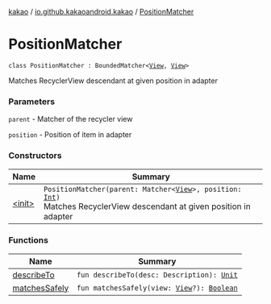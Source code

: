 [kakao](../../index.md) / [io.github.kakaoandroid.kakao](../index.md) / [PositionMatcher](./index.md)

# PositionMatcher

`class PositionMatcher : BoundedMatcher<`[`View`](https://developer.android.com/reference/android/view/View.html)`, `[`View`](https://developer.android.com/reference/android/view/View.html)`>`

Matches RecyclerView descendant at given position in adapter

### Parameters

`parent` - Matcher of the recycler view

`position` - Position of item in adapter

### Constructors

| Name | Summary |
|---|---|
| [&lt;init&gt;](-init-.md) | `PositionMatcher(parent: Matcher<`[`View`](https://developer.android.com/reference/android/view/View.html)`>, position: `[`Int`](https://kotlinlang.org/api/latest/jvm/stdlib/kotlin/-int/index.html)`)`<br>Matches RecyclerView descendant at given position in adapter |

### Functions

| Name | Summary |
|---|---|
| [describeTo](describe-to.md) | `fun describeTo(desc: Description): `[`Unit`](https://kotlinlang.org/api/latest/jvm/stdlib/kotlin/-unit/index.html) |
| [matchesSafely](matches-safely.md) | `fun matchesSafely(view: `[`View`](https://developer.android.com/reference/android/view/View.html)`?): `[`Boolean`](https://kotlinlang.org/api/latest/jvm/stdlib/kotlin/-boolean/index.html) |
